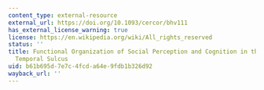 ```yaml
---
content_type: external-resource
external_url: https://doi.org/10.1093/cercor/bhv111
has_external_license_warning: true
license: https://en.wikipedia.org/wiki/All_rights_reserved
status: ''
title: Functional Organization of Social Perception and Cognition in the Superior
  Temporal Sulcus
uid: b61b695d-7e7c-4fcd-a64e-9fdb1b326d92
wayback_url: ''
---
```

